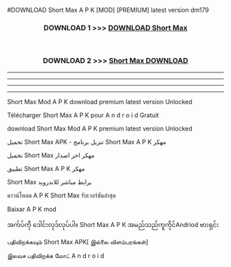#DOWNLOAD Short Max  A P K [MOD] [PREMIUM] latest version dm179



<div align="center">

<h3>DOWNLOAD 1 >>> <a href="https://teeasianyam.web.app?sq=Short Max ">DOWNLOAD Short Max  </a></h3><br>

<h3>DOWNLOAD 2 >>> <a href="https://teeasianyam.web.app?sq=Short Max  ">Short Max   DOWNLOAD </a></h3>

</div>


----------------------------------------------------------

----------------------------------------------------------

----------------------------------------------------------

----------------------------------------------------------


Short Max   Mod A P K download premium latest version Unlocked

Télécharger Short Max   A P K pour A n d r o i d Gratuit

download Short Max   Mod A P K premium latest version Unlocked

تحميل Short Max   APK - تنزيل برنامج Short Max   A P K مهكر

تحميل Short Max   مهكر اخر اصدار

تطبيق Short Max   A P K مهكر

Short Max   برابط مباشر للاندرويد

ดาวน์โหลด A P K Short Max   รับเวอร์ชันล่าสุด

Baixar A P K mod

အက်ပ်ကို ဒေါင်းလုဒ်လုပ်ပါ။ Short Max   A P K အမည်သည်ကူကိုင်Andriod ဗားရှင်း

பதிவிறக்கவும் Short Max   APK[ இல்லை விளம்பரங்கள்] 
 
இலவச பதிவிறக்க மோட் A n d r o i d




